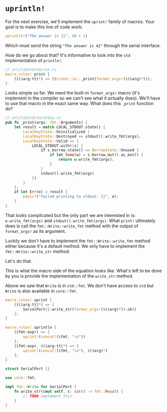 # `uprintln!`

For the next exercise, we'll implement the `uprint!` family of macros. Your goal
is to make this line of code work:

``` rust
uprintln!("The answer is {}", 40 + 2)
```

Which must send the string `"The answer is 42"` through the serial interface.

How do we go about that? It's informative to look into the `std` implementation
of `println!`.

``` rust
// src/libstd/macros.rs
macro_rules! print {
    ($($arg:tt)*) => ($crate::io::_print(format_args!($($arg)*)));
}
```

Looks simple so far. We need the built-in `format_args!` macro (it's implement
in the compiler so we can't see what it actually does). We'll have to use that
macro in the exact same way. What does this `_print` function do?

``` rust
// src/libstd/io/stdio.rs
pub fn _print(args: fmt::Arguments) {
    let result = match LOCAL_STDOUT.state() {
        LocalKeyState::Uninitialized |
        LocalKeyState::Destroyed => stdout().write_fmt(args),
        LocalKeyState::Valid => {
            LOCAL_STDOUT.with(|s| {
                if s.borrow_state() == BorrowState::Unused {
                    if let Some(w) = s.borrow_mut().as_mut() {
                        return w.write_fmt(args);
                    }
                }
                stdout().write_fmt(args)
            })
        }
    };
    if let Err(e) = result {
        panic!("failed printing to stdout: {}", e);
    }
}
```

That *looks* complicated but the only part we are interested in is:
`w.write_fmt(args)` and `stdout().write_fmt(args)`. What `print!` ultimately
does is call the `fmt::Write::write_fmt` method with the output of
`format_args!` as its argument.

Luckily we don't have to implement the `fmt::Write::write_fmt` method either
because it's a default method. We only have to implement the
`fmt::Write::write_str` method.

Let's do that.

This is what the macro side of the equation looks like. What's left to be done
by you is provide the implementation of the `write_str` method.

Above we saw that `Write` is in `std::fmt`. We don't have access to `std` but
`Write` is also available in `core::fmt`.

``` rust
macro_rules! uprint {
    ($($arg:tt)*) => {
        SerialPort{}.write_str(format_args!($($arg)*)).ok()
    };
}

macro_rules! uprintln {
    ($fmt:expr) => {
        uprint!(concat!($fmt, "\n"))
    };
    ($fmt:expr, $($arg:tt)*) => {
        uprint!(concat!($fmt, "\n"), $($arg)*)
    };
}

struct SerialPort {}

use core::fmt;

impl fmt::Write for SerialPort {
    fn write_str(&mut self, s: &str) -> fmt::Result {
        // TODO implement this
    }
}
```
